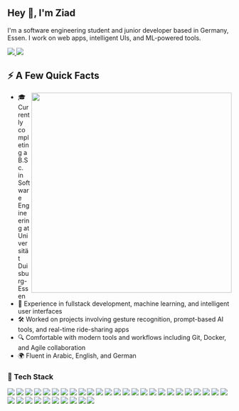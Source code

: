 <h2>Hey 👋, I'm Ziad</h2>
<p>I'm a software engineering student and junior developer based in Germany, Essen. I work on web apps, intelligent UIs, and ML-powered tools.</p>

<p>
  <a href="mailto:ziad.morsy1998@hotmail.com">
    <img src="https://img.shields.io/badge/Email-ziad.morsy1998%40hotmail.com-4B4B4B?style=flat-square&logo=maildotru&logoColor=white" />
  </a>
  <a href="https://www.linkedin.com/in/ziad-morsy-bb9b84181/">
    <img src="https://img.shields.io/badge/LinkedIn-Ziad_Morsy-0077B5?style=flat-square&logo=linkedin" />
  </a>
</p>

<h2>⚡ A Few Quick Facts</h2>
<img align="right" src="https://media1.giphy.com/media/13HgwGsXF0aiGY/giphy.gif" width="450" />
<ul>
  <li>🎓 Currently completing a B.Sc. in Software Engineering at Universität Duisburg-Essen</li>
  <li>🧠 Experience in fullstack development, machine learning, and intelligent user interfaces</li>
  <li>🛠️ Worked on projects involving gesture recognition, prompt-based AI tools, and real-time ride-sharing apps</li>
  <li>🔍 Comfortable with modern tools and workflows including Git, Docker, and Agile collaboration</li>
  <li>🌍 Fluent in Arabic, English, and German</li>
</ul>

<h3>🚀 Tech Stack</h3>
<p>
  <!-- Languages -->
  <img src="https://img.shields.io/badge/Java-007396?style=flat-square&logo=java&logoColor=white"/>
  <img src="https://img.shields.io/badge/JavaScript-F7DF1E?style=flat-square&logo=javascript&logoColor=black"/>
  <img src="https://img.shields.io/badge/TypeScript-3178C6?style=flat-square&logo=typescript&logoColor=white"/>
  <img src="https://img.shields.io/badge/Python-3776AB?style=flat-square&logo=python&logoColor=white"/>
  <img src="https://img.shields.io/badge/PHP-777BB4?style=flat-square&logo=php&logoColor=white"/>
  <img src="https://img.shields.io/badge/SQL-003B57?style=flat-square&logo=postgresql&logoColor=white"/>
  <img src="https://img.shields.io/badge/Go-00ADD8?style=flat-square&logo=go&logoColor=white"/>

  <!-- Frameworks -->
  <img src="https://img.shields.io/badge/Angular-DD0031?style=flat-square&logo=angular&logoColor=white"/>
  <img src="https://img.shields.io/badge/React-61DAFB?style=flat-square&logo=react&logoColor=black"/>
  <img src="https://img.shields.io/badge/Spring_Boot-6DB33F?style=flat-square&logo=spring-boot&logoColor=white"/>
  <img src="https://img.shields.io/badge/Node.js-339933?style=flat-square&logo=node.js&logoColor=white"/>
  <img src="https://img.shields.io/badge/Express.js-000000?style=flat-square&logo=express&logoColor=white"/>

  <!-- Tools & Platforms -->
  <img src="https://img.shields.io/badge/Git-F05032?style=flat-square&logo=git&logoColor=white"/>
  <img src="https://img.shields.io/badge/GitHub-181717?style=flat-square&logo=github&logoColor=white"/>
  <img src="https://img.shields.io/badge/Docker-2496ED?style=flat-square&logo=docker&logoColor=white"/>
  <img src="https://img.shields.io/badge/Maven-C71A36?style=flat-square&logo=apachemaven&logoColor=white"/>
  <img src="https://img.shields.io/badge/Postman-FF6C37?style=flat-square&logo=postman&logoColor=white"/>
  <img src="https://img.shields.io/badge/IntelliJ-000000?style=flat-square&logo=intellijidea&logoColor=white"/>
  <img src="https://img.shields.io/badge/VS_Code-007ACC?style=flat-square&logo=visualstudiocode&logoColor=white"/>

  <!-- Web & UI -->
  <img src="https://img.shields.io/badge/HTML5-E34F26?style=flat-square&logo=html5&logoColor=white"/>
  <img src="https://img.shields.io/badge/CSS3-1572B6?style=flat-square&logo=css3&logoColor=white"/>
  <img src="https://img.shields.io/badge/Figma-F24E1E?style=flat-square&logo=figma&logoColor=white"/>

  <!-- Backend & APIs -->
  <img src="https://img.shields.io/badge/Node.js-339933?style=flat-square&logo=node.js&logoColor=white"/>
  <img src="https://img.shields.io/badge/Express.js-000000?style=flat-square&logo=express&logoColor=white"/>
  <img src="https://img.shields.io/badge/Spring_Boot-6DB33F?style=flat-square&logo=springboot&logoColor=white"/>
  <img src="https://img.shields.io/badge/REST_API-FF6F00?style=flat-square&logo=api&logoColor=white"/>
  <img src="https://img.shields.io/badge/JWT-000000?style=flat-square&logo=jsonwebtokens&logoColor=white"/>
  <img src="https://img.shields.io/badge/WebSockets-4285F4?style=flat-square&logo=websocket&logoColor=white"/>
  <img src="https://img.shields.io/badge/Firebase-FFCA28?style=flat-square&logo=firebase&logoColor=black"/>
  <img src="https://img.shields.io/badge/PostgreSQL-4169E1?style=flat-square&logo=postgresql&logoColor=white"/>
  <img src="https://img.shields.io/badge/MySQL-4479A1?style=flat-square&logo=mysql&logoColor=white"/>

  <!-- Mobile Development -->
  <img src="https://img.shields.io/badge/Flutter-02569B?style=flat-square&logo=flutter&logoColor=white"/>
  <img src="https://img.shields.io/badge/Dart-0175C2?style=flat-square&logo=dart&logoColor=white"/>
  <img src="https://img.shields.io/badge/Xcode-1575F9?style=flat-square&logo=xcode&logoColor=white"/>
  <img src="https://img.shields.io/badge/CocoaPods-E41F26?style=flat-square&logo=cocoapods&logoColor=white"/>
</p>
